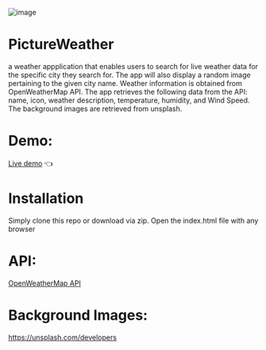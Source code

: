 
![image](https://user-images.githubusercontent.com/41167541/192623888-e90ba0bc-5487-4284-830c-7b30c97e8270.png)

# PictureWeather 

a  weather appplication that enables users to search for live weather data for the specific city they search for. The app will also display a random image pertaining to the given city name. Weather information is obtained from OpenWeatherMap API. 
The app retrieves the following data from the API:
name, icon, weather description, temperature, humidity, and Wind Speed. 
The background images are retrieved from unsplash.

# Demo: 
<a href="https://manvendrarana.github.io/PictureWeather/">Live demo</a> :point_left: 

# Installation
Simply clone this repo or download via zip.
Open the index.html file with any browser


# API: 
<p><a href="https://openweathermap.org/api">OpenWeatherMap API</a></p>

# Background Images: 

https://unsplash.com/developers



